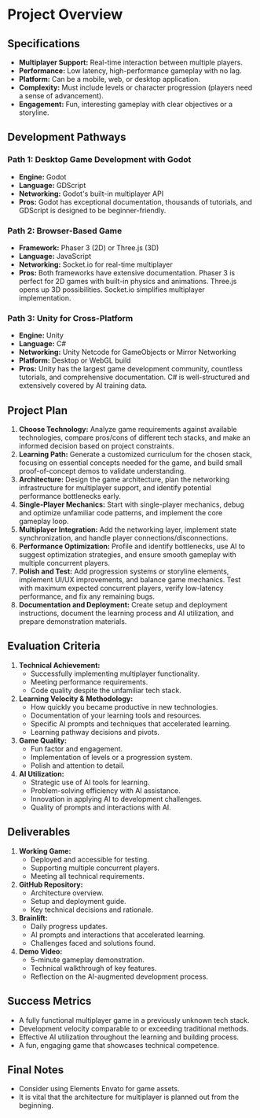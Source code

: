 # Project Overview

## Specifications
- **Multiplayer Support:** Real-time interaction between multiple players.
- **Performance:** Low latency, high-performance gameplay with no lag.
- **Platform:** Can be a mobile, web, or desktop application.
- **Complexity:** Must include levels or character progression (players need a sense of advancement).
- **Engagement:** Fun, interesting gameplay with clear objectives or a storyline.

## Development Pathways
### Path 1: Desktop Game Development with Godot
- **Engine:** Godot
- **Language:** GDScript
- **Networking:** Godot's built-in multiplayer API
- **Pros:** Godot has exceptional documentation, thousands of tutorials, and GDScript is designed to be beginner-friendly.

### Path 2: Browser-Based Game
- **Framework:** Phaser 3 (2D) or Three.js (3D)
- **Language:** JavaScript
- **Networking:** Socket.io for real-time multiplayer
- **Pros:** Both frameworks have extensive documentation. Phaser 3 is perfect for 2D games with built-in physics and animations. Three.js opens up 3D possibilities. Socket.io simplifies multiplayer implementation.

### Path 3: Unity for Cross-Platform
- **Engine:** Unity
- **Language:** C#
- **Networking:** Unity Netcode for GameObjects or Mirror Networking
- **Platform:** Desktop or WebGL build
- **Pros:** Unity has the largest game development community, countless tutorials, and comprehensive documentation. C# is well-structured and extensively covered by AI training data.

## Project Plan
1.  **Choose Technology:** Analyze game requirements against available technologies, compare pros/cons of different tech stacks, and make an informed decision based on project constraints.
2.  **Learning Path:** Generate a customized curriculum for the chosen stack, focusing on essential concepts needed for the game, and build small proof-of-concept demos to validate understanding.
3.  **Architecture:** Design the game architecture, plan the networking infrastructure for multiplayer support, and identify potential performance bottlenecks early.
4.  **Single-Player Mechanics:** Start with single-player mechanics, debug and optimize unfamiliar code patterns, and implement the core gameplay loop.
5.  **Multiplayer Integration:** Add the networking layer, implement state synchronization, and handle player connections/disconnections.
6.  **Performance Optimization:** Profile and identify bottlenecks, use AI to suggest optimization strategies, and ensure smooth gameplay with multiple concurrent players.
7.  **Polish and Test:** Add progression systems or storyline elements, implement UI/UX improvements, and balance game mechanics. Test with maximum expected concurrent players, verify low-latency performance, and fix any remaining bugs.
8.  **Documentation and Deployment:** Create setup and deployment instructions, document the learning process and AI utilization, and prepare demonstration materials.

## Evaluation Criteria
1.  **Technical Achievement:**
    -   Successfully implementing multiplayer functionality.
    -   Meeting performance requirements.
    -   Code quality despite the unfamiliar tech stack.
2.  **Learning Velocity & Methodology:**
    -   How quickly you became productive in new technologies.
    -   Documentation of your learning tools and resources.
    -   Specific AI prompts and techniques that accelerated learning.
    -   Learning pathway decisions and pivots.
3.  **Game Quality:**
    -   Fun factor and engagement.
    -   Implementation of levels or a progression system.
    -   Polish and attention to detail.
4.  **AI Utilization:**
    -   Strategic use of AI tools for learning.
    -   Problem-solving efficiency with AI assistance.
    -   Innovation in applying AI to development challenges.
    -   Quality of prompts and interactions with AI.

## Deliverables
1.  **Working Game:**
    -   Deployed and accessible for testing.
    -   Supporting multiple concurrent players.
    -   Meeting all technical requirements.
2.  **GitHub Repository:**
    -   Architecture overview.
    -   Setup and deployment guide.
    -   Key technical decisions and rationale.
3.  **Brainlift:**
    -   Daily progress updates.
    -   AI prompts and interactions that accelerated learning.
    -   Challenges faced and solutions found.
4.  **Demo Video:**
    -   5-minute gameplay demonstration.
    -   Technical walkthrough of key features.
    -   Reflection on the AI-augmented development process.

## Success Metrics
-   A fully functional multiplayer game in a previously unknown tech stack.
-   Development velocity comparable to or exceeding traditional methods.
-   Effective AI utilization throughout the learning and building process.
-   A fun, engaging game that showcases technical competence.

## Final Notes
-   Consider using Elements Envato for game assets.
-   It is vital that the architecture for multiplayer is planned out from the beginning.